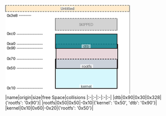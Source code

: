 ![memory map diagram](test_generate_doc_example_collisions_cropped.png)
|name|origin|size|free Space|collisions
|:-|:-|:-|:-|:-|
|<span style='color:(194, 222, 121, 43)'>dtb</span>|0x90|0x30|0x328|{'rootfs': '0x90'}|
|<span style='color:(181, 252, 126, 93)'>rootfs</span>|0x50|0x50|-0x10|{'kernel': '0x50', 'dtb': '0x90'}|
|<span style='color:(47, 155, 244, 107)'>kernel</span>|0x10|0x60|-0x20|{'rootfs': '0x50'}|
